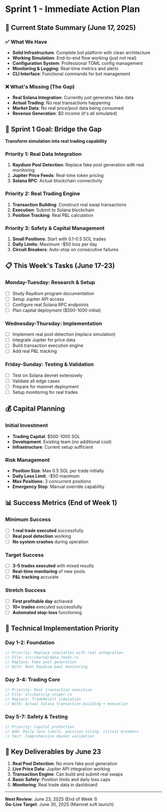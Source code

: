 # Sprint 1 - Immediate Action Plan

## 🎯 Current State Summary (June 17, 2025)

### ✅ What We Have
- **Solid Infrastructure**: Complete bot platform with clean architecture
- **Working Simulation**: End-to-end flow working (just not real)
- **Configuration System**: Professional TOML config management
- **Monitoring & Logging**: Real-time metrics and alerts
- **CLI Interface**: Functional commands for bot management

### ❌ What's Missing (The Gap)
- **Real Solana Integration**: Currently just generates fake data
- **Actual Trading**: No real transactions happening
- **Market Data**: No real price/pool data being consumed
- **Revenue Generation**: $0 income (it's all simulated)

## 🚀 Sprint 1 Goal: Bridge the Gap

**Transform simulation into real trading capability**

### Priority 1: Real Data Integration
1. **Raydium Pool Detection**: Replace fake pool generation with real monitoring
2. **Jupiter Price Feeds**: Real-time token pricing
3. **Solana RPC**: Actual blockchain connectivity

### Priority 2: Real Trading Engine  
1. **Transaction Building**: Construct real swap transactions
2. **Execution**: Submit to Solana blockchain
3. **Position Tracking**: Real P&L calculation

### Priority 3: Safety & Capital Management
1. **Small Positions**: Start with 0.1-0.5 SOL trades
2. **Daily Limits**: Maximum -$50 loss per day
3. **Circuit Breakers**: Auto-stop on consecutive failures

## 📋 This Week's Tasks (June 17-23)

### Monday-Tuesday: Research & Setup
- [ ] Study Raydium program documentation
- [ ] Setup Jupiter API access
- [ ] Configure real Solana RPC endpoints
- [ ] Plan capital deployment ($500-1000 initial)

### Wednesday-Thursday: Implementation
- [ ] Implement real pool detection (replace simulation)
- [ ] Integrate Jupiter for price data
- [ ] Build transaction execution engine
- [ ] Add real P&L tracking

### Friday-Sunday: Testing & Validation
- [ ] Test on Solana devnet extensively
- [ ] Validate all edge cases
- [ ] Prepare for mainnet deployment
- [ ] Setup monitoring for real trades

## 💰 Capital Planning

### Initial Investment
- **Trading Capital**: $500-1000 SOL
- **Development**: Existing team (no additional cost)
- **Infrastructure**: Current setup sufficient

### Risk Management
- **Position Size**: Max 0.5 SOL per trade initially
- **Daily Loss Limit**: -$50 maximum
- **Max Positions**: 3 concurrent positions
- **Emergency Stop**: Manual override capability

## 📊 Success Metrics (End of Week 1)

### Minimum Success
- [ ] **1 real trade executed** successfully
- [ ] **Real pool detection** working
- [ ] **No system crashes** during operation

### Target Success  
- [ ] **3-5 trades executed** with mixed results
- [ ] **Real-time monitoring** of new pools
- [ ] **P&L tracking** accurate

### Stretch Success
- [ ] **First profitable day** achieved
- [ ] **10+ trades** executed successfully
- [ ] **Automated stop-loss** functioning

## 🔧 Technical Implementation Priority

### Day 1-2: Foundation
```rust
// Priority: Replace simulation with real integration
// File: src/shared/data_feeds.rs
// Replace: Fake pool generation
// With: Real Raydium pool monitoring
```

### Day 3-4: Trading Core
```rust
// Priority: Real transaction execution  
// File: src/bots/lp_sniper.rs
// Replace: TradeResult simulation
// With: Actual Solana transaction building + execution
```

### Day 5-7: Safety & Testing
```rust
// Priority: Capital protection
// Add: Daily loss limits, position sizing, circuit breakers
// Test: Comprehensive devnet validation
```

## 🎯 Key Deliverables by June 23

1. **Real Pool Detection**: No more fake pool generation
2. **Live Price Data**: Jupiter API integration working
3. **Transaction Engine**: Can build and submit real swaps
4. **Basic Safety**: Position limits and daily loss caps
5. **Monitoring**: Real trade data in dashboard

---

**Next Review**: June 23, 2025 (End of Week 1)  
**Go-Live Target**: June 30, 2025 (Mainnet soft launch)
